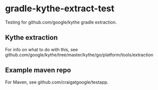 # gradle-kythe-extract-test
Testing for github.com/google/kythe gradle extraction.

## Kythe extraction

For info on what to do with this, see
github.com/google/kythe/tree/master/kythe/go/platform/tools/extraction

## Example maven repo

For Maven, see github.com/craigatgoogle/testapp.

